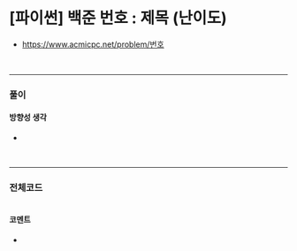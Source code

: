 # **\[파이썬\] 백준 번호 : 제목 (난이도)**
* https://www.acmicpc.net/problem/번호
<br>


---

### **풀이**

#### **방향성 생각**
* 

<br>

---

### **전체코드**
```python

```

#### **코멘트**

* 